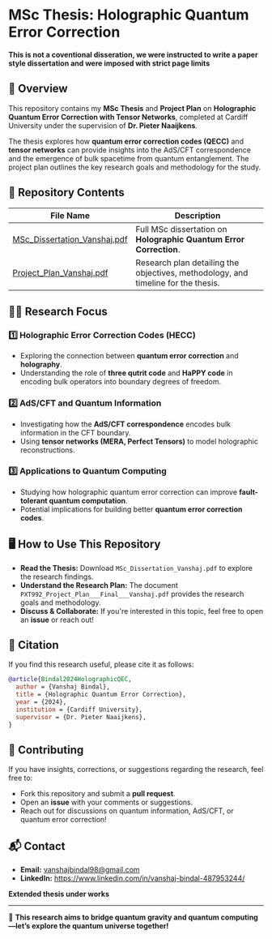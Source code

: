 # MSc Thesis: Holographic Quantum Error Correction

**This is not a coventional disseration, we were instructed to write a paper style dissertation and were imposed with strict page limits**

## 📜 Overview
This repository contains my **MSc Thesis** and **Project Plan** on **Holographic Quantum Error Correction with Tensor Networks**, completed at Cardiff University under the supervision of **Dr. Pieter Naaijkens**.

The thesis explores how **quantum error correction codes (QECC)** and **tensor networks** can provide insights into the AdS/CFT correspondence and the emergence of bulk spacetime from quantum entanglement. The project plan outlines the key research goals and methodology for the study.

## 📂 Repository Contents

| File Name | Description |
|-----------|------------|
| [MSc_Dissertation_Vanshaj.pdf](MSc_Dissertation_Vanshaj.pdf) | Full MSc dissertation on **Holographic Quantum Error Correction**. |
| [Project_Plan_Vanshaj.pdf](Project_Plan_Vanshaj.pdf) | Research plan detailing the objectives, methodology, and timeline for the thesis. |

## 🧑‍🔬 Research Focus
### **1️⃣ Holographic Error Correction Codes (HECC)**
- Exploring the connection between **quantum error correction** and **holography**.
- Understanding the role of **three qutrit code** and **HaPPY code** in encoding bulk operators into boundary degrees of freedom.

### **2️⃣ AdS/CFT and Quantum Information**
- Investigating how the **AdS/CFT correspondence** encodes bulk information in the CFT boundary.
- Using **tensor networks (MERA, Perfect Tensors)** to model holographic reconstructions.

### **3️⃣ Applications to Quantum Computing**
- Studying how holographic quantum error correction can improve **fault-tolerant quantum computation**.
- Potential implications for building better **quantum error correction codes**.

## 🖥️ How to Use This Repository
- **Read the Thesis:** Download `MSc_Dissertation_Vanshaj.pdf` to explore the research findings.
- **Understand the Research Plan:** The document `PXT992_Project_Plan___Final___Vanshaj.pdf` provides the research goals and methodology.
- **Discuss & Collaborate:** If you're interested in this topic, feel free to open an **issue** or reach out!

## 📖 Citation
If you find this research useful, please cite it as follows:

```bibtex
@article{Bindal2024HolographicQEC,
  author = {Vanshaj Bindal},
  title = {Holographic Quantum Error Correction},
  year = {2024},
  institution = {Cardiff University},
  supervisor = {Dr. Pieter Naaijkens},
}
```

## 🤝 Contributing
If you have insights, corrections, or suggestions regarding the research, feel free to:
- Fork this repository and submit a **pull request**.
- Open an **issue** with your comments or suggestions.
- Reach out for discussions on quantum information, AdS/CFT, or quantum error correction!

## 📬 Contact
- **Email:** vanshajbindal98@gmail.com
- **LinkedIn:** https://www.linkedin.com/in/vanshaj-bindal-487953244/

**Extended thesis under works**

---
🚀 **This research aims to bridge quantum gravity and quantum computing—let’s explore the quantum universe together!**

